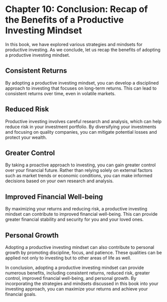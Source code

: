 Chapter 10: Conclusion: Recap of the Benefits of a Productive Investing Mindset
===============================================================================

In this book, we have explored various strategies and mindsets for productive investing. As we conclude, let us recap the benefits of adopting a productive investing mindset.

Consistent Returns
------------------

By adopting a productive investing mindset, you can develop a disciplined approach to investing that focuses on long-term returns. This can lead to consistent returns over time, even in volatile markets.

Reduced Risk
------------

Productive investing involves careful research and analysis, which can help reduce risk in your investment portfolio. By diversifying your investments and focusing on quality companies, you can mitigate potential losses and protect your wealth.

Greater Control
---------------

By taking a proactive approach to investing, you can gain greater control over your financial future. Rather than relying solely on external factors such as market trends or economic conditions, you can make informed decisions based on your own research and analysis.

Improved Financial Well-being
-----------------------------

By maximizing your returns and reducing risk, a productive investing mindset can contribute to improved financial well-being. This can provide greater financial stability and security for you and your loved ones.

Personal Growth
---------------

Adopting a productive investing mindset can also contribute to personal growth by promoting discipline, focus, and patience. These qualities can be applied not only to investing but to other areas of life as well.

In conclusion, adopting a productive investing mindset can provide numerous benefits, including consistent returns, reduced risk, greater control, improved financial well-being, and personal growth. By incorporating the strategies and mindsets discussed in this book into your investing approach, you can maximize your returns and achieve your financial goals.


